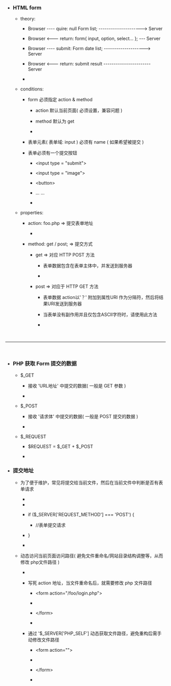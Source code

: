 * ### HTML form 

    * theory: 

        * Browser ---- quire: null Form list; ---------------------> Server 
        
        * Browser <--- return: form{ input, option, select... }; --- Server
        
        * Browser ---- submit: Form date list; --------------------> Server
        
        * Browser <--- return: submit result ----------------------- Server
        
        * 
        
    * conditions: 
    
        * form  必须指定 action & method
        
            * action 默认当前页面( 必须设置，兼容问题 )
            
            * method 默认为 get
            
            * 
        
        * 表单元素( 表单域: input ) 必须有 name ( 如果希望被提交 )
        
        * 表单必须有一个提交按钮
        
            * \<input type = "submit">
            
            * \<input type = "image">
            
            * \<button></button>
            
            * ... ...
            
            * 

    * properties:
    
        * action: foo.php => 提交表单地址
        
            * 
        
        * method: get / post; => 提交方式
        
            * get => 对应  HTTP POST 方法
            
                * 表单数据包含在表单主体中，并发送到服务器
                
                * 
                
            * post => 对应于 HTTP GET 方法
            
                * 表单数据 action以'？' 附加到属性URI 作为分隔符，然后将结果URI发送到服务器
                
                * 当表单没有副作用并且仅包含ASCII字符时，请使用此方法
                
                * 



<br/>
<hr/>
<br/>



* ### PHP 获取 Form 提交的数据

    * $_GET
    
        * 接收 'URL地址' 中提交的数据( 一般是 GET 参数 )
        
        * 
    
    * $_POST
    
        * 接收 '请求体' 中提交的数据( 一般是 POST 提交的数据 )
        
        * 
    
    * $_REQUEST
    
        * $REQUEST = $_GET + $_POST
        
        * 
    
* ### 提交地址

    * 为了便于维护，常见将提交给当前文件，然后在当前文件中判断是否有表单请求
    
        * 
    
        * <?php
        
        * if ($_SERVER['REQUEST_METHOD'] === 'POST') {
        
            * //表单提交请求
            
        * }
        
        * 
        
    * 动态访问当前页面访问路径( 避免文件重命名/网站目录结构调整等，从而修改 php文件路径 )
    
        * 
        
        * 写死 action 地址，当文件重命名后，就需要修改 php 文件路径
        
            * \<form action="/foo/login.php">
            
            * 
            
            * \</form>
            
            * 
        
        * 通过 '$_SERVER['PHP_SELF'] 动态获取文件路径，避免重构后需手动修改文件路径
        
            * \<form action="<?php echo $SERVER['PHP_SELF']; ?>">
            
            * 
            
            * \</form>
            
            * 




































































































    